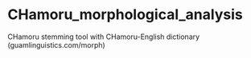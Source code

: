 # CHamoru_morphological_analysis
CHamoru stemming tool with CHamoru-English dictionary (guamlinguistics.com/morph)
